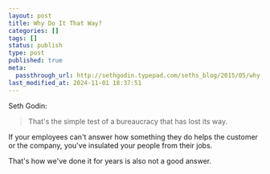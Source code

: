 ```yaml
---
layout: post
title: Why Do It That Way?
categories: []
tags: []
status: publish
type: post
published: true
meta:
  passthrough_url: http://sethgodin.typepad.com/seths_blog/2015/05/why-do-you-do-it-this-way.html
last_modified_at: 2024-11-01 18:37:51
---
```


Seth Godin:


>That's the simple test of a bureaucracy that has lost its way.
  
  
If your employees can't answer how something they do helps the customer or the company, you've insulated your people from their jobs.



That's how we've done it for years is also not a good answer.

